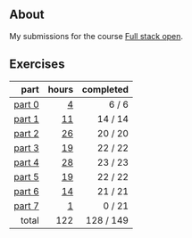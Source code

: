 ## About

My submissions for the course [Full stack open](https://fullstackopen.com/en/).

## Exercises

|                       part |                 hours | completed |
| -------------------------: | --------------------: | --------: |
| [part 0](exercises/part00) |  [4](hours.md#part-0) |   6 /   6 |
| [part 1](exercises/part01) | [11](hours.md#part-1) |  14 /  14 |
| [part 2](exercises/part02) | [26](hours.md#part-2) |  20 /  20 |
| [part 3](exercises/part03) | [19](hours.md#part-3) |  22 /  22 |
| [part 4](exercises/part04) | [28](hours.md#part-4) |  23 /  23 |
| [part 5](exercises/part05) | [19](hours.md#part-5) |  22 /  22 |
| [part 6](exercises/part06) | [14](hours.md#part-6) |  21 /  21 |
| [part 7](exercises/part07) |  [1](hours.md#part-7) |   0 /  21 |
|                      total |                   122 | 128 / 149 |
